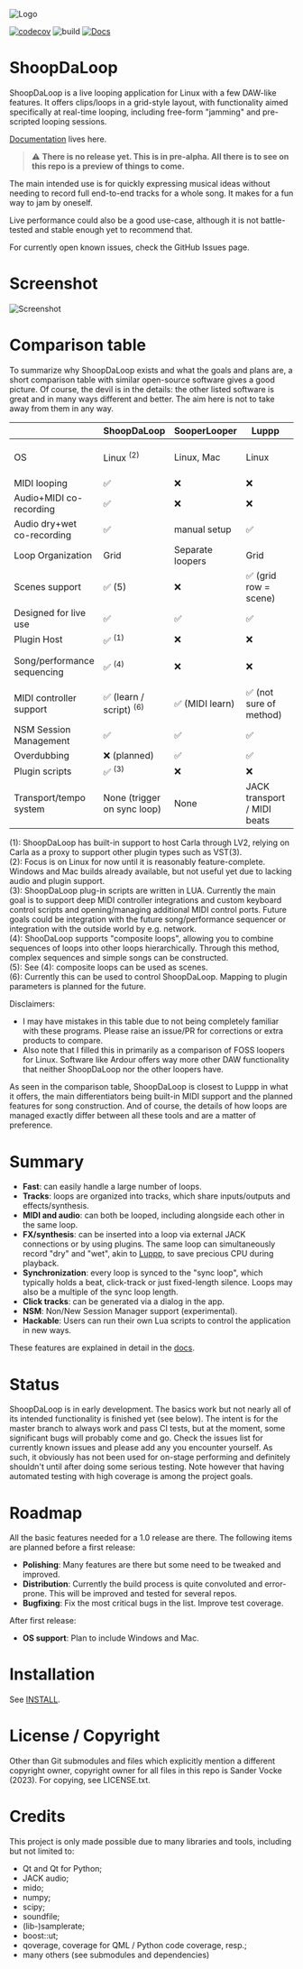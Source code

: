 ![Logo](./src/shoopdaloop/resources/logo-small.png)

[![codecov](https://codecov.io/github/SanderVocke/shoopdaloop/graph/badge.svg?token=15RLMBAYV7)](https://codecov.io/github/SanderVocke/shoopdaloop)
![build](https://github.com/sandervocke/shoopdaloop/actions/workflows/build_and_test.yml/badge.svg)
[![Docs](https://github.com/SanderVocke/shoopdaloop/actions/workflows/docs.yml/badge.svg)](https://github.com/SanderVocke/shoopdaloop/actions/workflows/docs.yml)

# ShoopDaLoop

ShoopDaLoop is a live looping application for Linux with a few DAW-like features. It offers clips/loops in a grid-style layout, with functionality aimed specifically at real-time looping, including free-form "jamming" and pre-scripted looping sessions.

[Documentation](https://sandervocke.github.io/shoopdaloop/) lives here.

> :warning: **There is no release yet. This is in pre-alpha. All there is to see on this repo is a preview of things to come.**

The main intended use is for quickly expressing musical ideas without needing to record full end-to-end tracks for a whole song. It makes for a fun way to jam by oneself.

Live performance could also be a good use-case, although it is not battle-tested and stable enough yet to recommend that.

For currently open known issues, check the GitHub Issues page.

# Screenshot

![Screenshot](docs/source/resources/screenshot.png)

# Comparison table

To summarize why ShoopDaLoop exists and what the goals and plans are, a short comparison table with similar open-source software gives a good picture. Of course, the devil is in the details: the other listed software is great and in many ways different and better. The aim here is not to take away from them in any way.

|                             | ShoopDaLoop               | SooperLooper     | Luppp                  | Ardour                   |
|-----------------------------|---------------------------|------------------|------------------------|--------------------------|
| OS                          | Linux <sup>(2)</sup>      | Linux, Mac       | Linux                    | Linux, Mac, Windows    |
| MIDI looping                | ✅                        | ❌              | ❌                       | ✅                      |
| Audio+MIDI co-recording     | ✅                        | ❌              | ❌                       | ?                      |
| Audio dry+wet co-recording  | ✅                        | manual setup     | ✅                      | ?                      |
| Loop Organization           | Grid                      | Separate loopers | Grid                     | Grid                   |
| Scenes support              | ✅ (5) | ❌              | ✅ (grid row = scene)    | ?                      |
| Designed for live use       | ✅                        | ✅               | ✅                      | ❌                      |
| Plugin Host                 | ✅ <sup>(1)</sup>         | ❌               | ❌                      | ✅                      |
| Song/performance sequencing | ✅ <sup>(4)</sup>         | ❌               | ❌                      | ✅ (not sure of details) |
| MIDI controller support     | ✅ (learn / script) <sup>(6)</sup> | ✅ (MIDI learn)  | ✅ (not sure of method) | ✅ (not sure of method) |
| NSM Session Management      | ✅                        | ✅               | ✅                      | ✅                      |
| Overdubbing                 | ❌ (planned)              | ✅               | ✅                      | ?                      |
| Plugin scripts              | ✅ <sup>(3)</sup>         | ❌               | ❌                      | ✅                     |
| Transport/tempo system      | None (trigger on sync loop) | None             | JACK transport / MIDI beats | ? |

(1): ShoopDaLoop has built-in support to host Carla through LV2, relying on Carla as a proxy to support other plugin types such as VST(3).<br>
(2): Focus is on Linux for now until it is reasonably feature-complete. Windows and Mac builds already available, but not useful yet due to lacking audio and plugin support.<br>
(3): ShoopDaLoop plug-in scripts are written in LUA. Currently the main goal is to support deep MIDI controller integrations and custom keyboard control scripts and opening/managing additional MIDI control ports. Future goals could be integration with the future song/performance sequencer or integration with the outside world by e.g. network.<br>
(4): ShooDaLoop supports "composite loops", allowing you to combine sequences of loops into other loops hierarchically. Through this method, complex sequences and simple songs can be constructed.<br>
(5): See (4): composite loops can be used as scenes.<br>
(6): Currently this can be used to control ShoopDaLoop. Mapping to plugin parameters is planned for the future.

Disclaimers:

- I may have mistakes in this table due to not being completely familiar with these programs. Please raise an issue/PR for corrections or extra products to compare.
- Also note that I filled this in primarily as a comparison of FOSS loopers for Linux. Software like Ardour offers way more other DAW functionality that neither ShoopDaLoop nor the other loopers have.

As seen in the comparison table, ShoopDaLoop is closest to Luppp in what it offers, the main differentiators being built-in MIDI support and the planned features for song construction. And of course, the details of how loops are managed exactly differ between all these tools and are a matter of preference.

# Summary

- **Fast**: can easily handle a large number of loops.
- **Tracks**: loops are organized into tracks, which share inputs/outputs and effects/synthesis.
- **MIDI and audio**: can both be looped, including alongside each other in the same loop.
- **FX/synthesis**: can be inserted into a loop via external JACK connections or by using plugins. The same loop can simultaneously record "dry" and "wet", akin to [Luppp](http://openavproductions.com/luppp/), to save precious CPU during playback.
- **Synchronization**: every loop is synced to the "sync loop", which typically holds a beat, click-track or just fixed-length silence. Loops may also be a multiple of the sync loop length.
- **Click tracks**: can be generated via a dialog in the app.
- **NSM**: Non/New Session Manager support (experimental).
- **Hackable**: Users can run their own Lua scripts to control the application in new ways.

These features are explained in detail in the [docs](https://sandervocke.github.io/shoopdaloop/).

# Status

ShoopDaLoop is in early development. The basics work but not nearly all of its intended functionality is finished yet (see below).
The intent is for the master branch to always work and pass CI tests, but at the moment, some significant bugs will probably come and go. Check the issues list for currently known issues and please add any you encounter yourself.
As such, it obviously has not been used for on-stage performing and definitely shouldn't until after doing some serious testing.
Note however that having automated testing with high coverage is among the project goals.

# Roadmap

All the basic features needed for a 1.0 release are there. The following items are planned before a first release:

- **Polishing**: Many features are there but some need to be tweaked and improved.
- **Distribution**: Currently the build process is quite convoluted and error-prone. This will be improved and tested for several repos.
- **Bugfixing**: Fix the most critical bugs in the list. Improve test coverage.

After first release:

- **OS support**: Plan to include Windows and Mac. 

# Installation

See [INSTALL](INSTALL.md).

# License / Copyright

Other than Git submodules and files which explicitly mention a different copyright owner, copyright owner for all files in this repo is Sander Vocke (2023).
For copying, see LICENSE.txt.

# Credits

This project is only made possible due to many libraries and tools, including but not limited to:
   
   - Qt and Qt for Python;
   - JACK audio;
   - mido;
   - numpy;
   - scipy;
   - soundfile;
   - (lib-)samplerate;
   - boost::ut;
   - qoverage, coverage for QML / Python code coverage, resp.;
   - many others (see submodules and dependencies)
